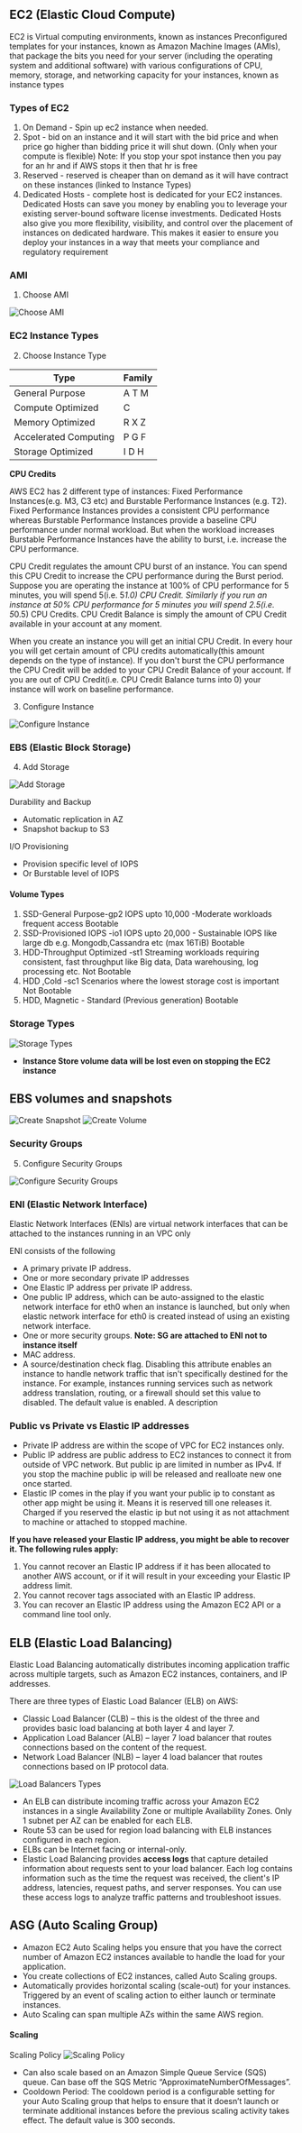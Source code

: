 ## EC2 (Elastic Cloud Compute)

EC2 is Virtual computing environments, known as instances
Preconfigured templates for your instances, known as Amazon Machine Images (AMIs), that package the bits you need for your server (including the operating system and additional software) with various configurations of CPU, memory, storage, and networking capacity for your instances, known as instance types

### Types of EC2
1. On Demand - Spin up ec2 instance when needed.
2. Spot - bid on an instance and it will start with the bid price and when price go higher than bidding price it will shut down. (Only when your compute is flexible)
Note: If you stop your spot instance then you pay for an hr and if AWS stops it then that hr is free
3. Reserved - reserved is cheaper than on demand as it will have contract on these instances (linked to Instance Types)
4. Dedicated Hosts - complete host is dedicated for your EC2 instances. Dedicated Hosts can save you money by enabling you to leverage your existing server-bound software license investments.  Dedicated Hosts also give you more flexibility, visibility, and control over the placement of instances on dedicated hardware. This makes it easier to ensure you deploy your instances in a way that meets your compliance and regulatory requirement

### AMI
1. Choose AMI

![Choose AMI](images/choose-ami.png)


### EC2 Instance Types
2. Choose Instance Type

| __Type__ | __Family__  |
|----------|-------------|
| General Purpose | A T M |
| Compute Optimized | C |
| Memory Optimized | R X Z |
| Accelerated Computing | P G F |
| Storage Optimized | I D H |

__CPU Credits__

AWS EC2 has 2 different type of instances: Fixed Performance Instances(e.g. M3, C3 etc) and Burstable Performance Instances (e.g. T2). Fixed Performance Instances provides a consistent CPU performance whereas Burstable Performance Instances provide a baseline CPU performance under normal workload. But when the workload increases Burstable Performance Instances have the ability to burst, i.e. increase the CPU performance.

CPU Credit regulates the amount CPU burst of an instance. You can spend this CPU Credit to increase the CPU performance during the Burst period. Suppose you are operating the instance at 100% of CPU performance for 5 minutes, you will spend 5(i.e. 5*1.0) CPU Credit. Similarly if you run an instance at 50% CPU performance for 5 minutes you will spend 2.5(i.e. 5*0.5) CPU Credits.
CPU Credit Balance is simply the amount of CPU Credit available in your account at any moment.

When you create an instance you will get an initial CPU Credit. In every hour you will get certain amount of CPU credits automatically(this amount depends on the type of instance). If you don't burst the CPU performance the CPU Credit will be added to your CPU Credit Balance of your account. If you are out of CPU Credit(i.e. CPU Credit Balance turns into 0) your instance will work on baseline performance.

3. Configure Instance

![Configure Instance](images/configure-instance.png)

### EBS (Elastic Block Storage)
4. Add Storage

![Add Storage](images/add-storage.png)

Durability and Backup
* Automatic replication in AZ
* Snapshot backup to S3

I/O Provisioning
* Provision specific level of IOPS
* Or Burstable level of IOPS

#### Volume Types

1. SSD-General Purpose-gp2
IOPS upto 10,000 -Moderate workloads frequent access
Bootable
2. SSD-Provisioned IOPS -io1
IOPS upto 20,000 - Sustainable IOPS like large db e.g. Mongodb,Cassandra etc (max 16TiB)
Bootable
3. HDD-Throughput Optimized -st1
Streaming workloads requiring consistent, fast throughput like Big data, Data warehousing, log processing etc.
Not Bootable
4. HDD ,Cold -sc1
Scenarios where the lowest storage cost is important
Not Bootable
5. HDD, Magnetic - Standard (Previous generation)
Bootable

### Storage Types

![Storage Types](images/storage-types.png)
- __Instance Store volume data will be lost even on stopping the EC2 instance__

## EBS volumes and snapshots

![Create Snapshot](images/create-snapshot.png)
![Create Volume](images/create-volume.png)

### Security Groups
5. Configure Security Groups

![Configure Security Groups](images/configure-sg.png)

### ENI (Elastic Network Interface)

Elastic Network Interfaces (ENIs) are virtual network interfaces that can be attached to the instances running in an VPC only

ENI consists of the following
- A primary private IP address.
- One or more secondary private IP addresses
- One Elastic IP address per private IP address.
- One public IP address, which can be auto-assigned to the elastic network interface for eth0 when an instance is launched, but only when elastic network interface for eth0 is created instead of using an existing network interface.
- One or more security groups. __Note: SG are attached to ENI not to instance itself__
-  MAC address.
- A source/destination check flag. Disabling this attribute enables an instance to handle network traffic that isn't specifically destined for the instance. For example, instances running services such as network address translation, routing, or a firewall should set this value to disabled. The default value is enabled.
A description

### Public vs Private vs Elastic IP addresses

- Private IP address are within the scope of VPC for EC2 instances only.
- Public IP address are public address to EC2 instances to connect it from outside of VPC network. But public ip are limited in number as IPv4. If you stop the machine public ip will be released and realloate new one once started.
- Elastic IP comes in the play if you want your public ip to constant as other app might be using it. Means it is reserved till one releases it. Charged if you reserved the elastic ip but not using it as not attachment to machine or attached to stopped machine.

__If you have released your Elastic IP address, you might be able to recover it. The following rules apply:__
1. You cannot recover an Elastic IP address if it has been allocated to another AWS account, or if it will result in your exceeding your Elastic IP address limit.
2. You cannot recover tags associated with an Elastic IP address.
3. You can recover an Elastic IP address using the Amazon EC2 API or a command line tool only.

## ELB (Elastic Load Balancing)

Elastic Load Balancing automatically distributes incoming application traffic across multiple targets, such as Amazon EC2 instances, containers, and IP addresses.

There are three types of Elastic Load Balancer (ELB) on AWS:
- Classic Load Balancer (CLB) – this is the oldest of the three and provides basic load balancing at both layer 4 and layer 7.
- Application Load Balancer (ALB) – layer 7 load balancer that routes connections based on the content of the request.
- Network Load Balancer (NLB) – layer 4 load balancer that routes connections based on IP protocol data.

![Load Balancers Types](images/load-balancers.png)

- An ELB can distribute incoming traffic across your Amazon EC2 instances in a single Availability Zone or multiple Availability Zones. Only 1 subnet per AZ can be enabled for each ELB.
- Route 53 can be used for region load balancing with ELB instances configured in each region.
- ELBs can be Internet facing or internal-only.
- Elastic Load Balancing provides __access logs__ that capture detailed information about requests sent to your load balancer. Each log contains information such as the time the request was received, the client's IP address, latencies, request paths, and server responses. You can use these access logs to analyze traffic patterns and troubleshoot issues.


## ASG (Auto Scaling Group)

- Amazon EC2 Auto Scaling helps you ensure that you have the correct number of Amazon EC2 instances available to handle the load for your application.
- You create collections of EC2 instances, called Auto Scaling groups.
- Automatically provides horizontal scaling (scale-out) for your instances. Triggered by an event of scaling action to either launch or terminate instances.
- Auto Scaling can span multiple AZs within the same AWS region.

#### Scaling

Scaling Policy
![Scaling Policy](images/scaling-policy.png)

- Can also scale based on an Amazon Simple Queue Service (SQS) queue. Can base off the SQS Metric “ApproximateNumberOfMessages”.
- Cooldown Period: The cooldown period is a configurable setting for your Auto Scaling group that helps to ensure that it doesn’t launch or terminate additional instances before the previous scaling activity takes effect. The default value is 300 seconds.
